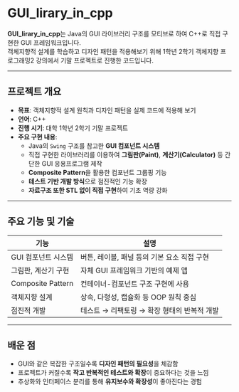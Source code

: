 # GUI_lirary_in_cpp

**GUI_lirary_in_cpp**는 Java의 GUI 라이브러리 구조를 모티브로 하여 C++로 직접 구현한 GUI 프레임워크입니다.  
객체지향적 설계를 학습하고 디자인 패턴을 적용해보기 위해 1학년 2학기 객체지향 프로그래밍2 강의에서 기말 프로젝트로 진행한 코드입니다.

---

## 프로젝트 개요

- **목표**: 객체지향적 설계 원칙과 디자인 패턴을 실제 코드에 적용해 보기
- **언어**: C++
- **진행 시기**: 대학 1학년 2학기 기말 프로젝트
- **주요 구현 내용**:
  - Java의 `Swing` 구조를 참고한 **GUI 컴포넌트 시스템**
  - 직접 구현한 라이브러리를 이용하여 **그림판(Paint)**, **계산기(Calculator)** 등 간단한 GUI 응용프로그램 제작
  - **Composite Pattern**을 활용한 컴포넌트 그룹핑 기능
  - **테스트 기반 개발 방식**으로 점진적인 기능 확장
  - **자료구조 또한 STL 없이 직접 구현**하여 기초 역량 강화

---

## 주요 기능 및 기술

| 기능 | 설명 |
|------|------|
| GUI 컴포넌트 시스템 | 버튼, 레이블, 패널 등의 기본 요소 직접 구현 |
| 그림판, 계산기 구현 | 자체 GUI 프레임워크 기반의 예제 앱 |
| Composite Pattern | 컨테이너-컴포넌트 구조 구현에 사용 |
| 객체지향 설계 | 상속, 다형성, 캡슐화 등 OOP 원칙 중심 |
| 점진적 개발 | 테스트 → 리팩토링 → 확장 형태의 반복적 개발 |

---

## 배운 점

- GUI와 같은 복잡한 구조일수록 **디자인 패턴의 필요성**을 체감함
- 프로젝트가 커질수록 **작고 반복적인 테스트와 확장**이 중요하다는 것을 느낌
- 추상화와 인터페이스 분리를 통해 **유지보수와 확장성**이 좋아진다는 경험
